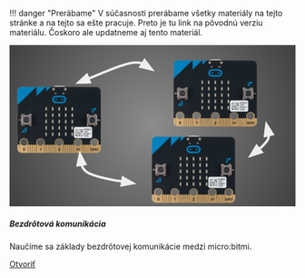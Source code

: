 !!! danger "Prerábame"
    V súčasnosti prerábame všetky materiály na tejto stránke a na tejto sa ešte pracuje.
    Preto je tu link na pôvodnú verziu materiálu. Čoskoro ale updatneme aj tento materiál.

<div class="card mb-4 box-shadow h-100">
                <img class="card-img-top" src="/static/img/materialy/vysielame-s-bbc-microbit.png" alt="Card image cap">
                <div class="card-body">
                  <h5 class="card-title">Bezdrôtová komunikácia</h5>
                  <p class="card-text">Naučíme sa základy bezdrôtovej komunikácie medzi micro:bitmi.</p>
                  <div class="text-center">
                    <a href="/static/downloads/metodiky/microbit-makecode-bezdrotova-komunikacia.pdf" class="btn btn-info">Otvoriť</a>
                  </div>
                </div>
              </div>